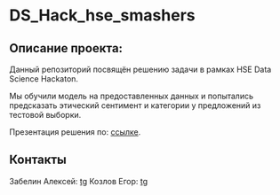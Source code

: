 # DS_Hack_hse_smashers
## Описание проекта:
Данный репозиторий посвящён решению задачи в рамках HSE Data Science Hackaton.

Мы обучили модель на предоставленных данных и попытались предсказать этический сентимент и категории у предложений из тестовой выборки.

Презентация решения по: [ссылке](https://docs.google.com/presentation/d/1atXYHIbhO4-E769pVvM03NkaPtTlPbdvtXjC8_rGfKY/edit#slide=id.g22c34ab4a0d_0_111).

## Контакты
Забелин Алексей: [tg](https://t.me/zaberlin)
Козлов Егор: [tg](https://t.me/ekv24)
